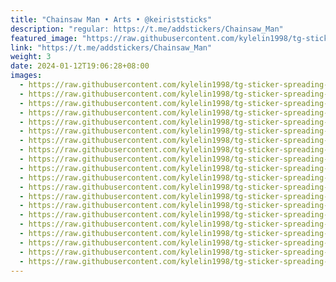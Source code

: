 ```yaml
---
title: "Chainsaw Man • Arts • @keiriststicks"
description: "regular: https://t.me/addstickers/Chainsaw_Man"
featured_image: "https://raw.githubusercontent.com/kylelin1998/tg-sticker-spreading-worldwide-images/main/img/a7038261-cb32-425b-834d-7531a7ffec76.jpg"
link: "https://t.me/addstickers/Chainsaw_Man"
weight: 3
date: 2024-01-12T19:06:28+08:00
images:
  - https://raw.githubusercontent.com/kylelin1998/tg-sticker-spreading-worldwide-images/main/img/a7038261-cb32-425b-834d-7531a7ffec76.jpg
  - https://raw.githubusercontent.com/kylelin1998/tg-sticker-spreading-worldwide-images/main/img/c47bad14-ecd5-417e-89b2-3711579cb6b0.jpg
  - https://raw.githubusercontent.com/kylelin1998/tg-sticker-spreading-worldwide-images/main/img/8ed3eaab-3f67-4591-977b-edb03207f83b.jpg
  - https://raw.githubusercontent.com/kylelin1998/tg-sticker-spreading-worldwide-images/main/img/f0251372-6f87-4f5b-b82b-96b65d1a989d.jpg
  - https://raw.githubusercontent.com/kylelin1998/tg-sticker-spreading-worldwide-images/main/img/06abf4d8-27f9-47e8-bcbe-c8fd9ae7b7c4.jpg
  - https://raw.githubusercontent.com/kylelin1998/tg-sticker-spreading-worldwide-images/main/img/6beda499-c2e5-4708-a53b-ccbcec6eff23.jpg
  - https://raw.githubusercontent.com/kylelin1998/tg-sticker-spreading-worldwide-images/main/img/1da6f967-52a2-411c-abb3-3b67cb15f0db.jpg
  - https://raw.githubusercontent.com/kylelin1998/tg-sticker-spreading-worldwide-images/main/img/3a7fd15c-bcc5-47fb-95f5-7cfd2da897fd.jpg
  - https://raw.githubusercontent.com/kylelin1998/tg-sticker-spreading-worldwide-images/main/img/a71db9d0-daaa-4bbf-926b-9d14ae9fd345.jpg
  - https://raw.githubusercontent.com/kylelin1998/tg-sticker-spreading-worldwide-images/main/img/2580b97f-8874-4335-a007-db09e3aa7370.jpg
  - https://raw.githubusercontent.com/kylelin1998/tg-sticker-spreading-worldwide-images/main/img/b04b3f7b-a618-4704-9c61-4c92f16465fc.jpg
  - https://raw.githubusercontent.com/kylelin1998/tg-sticker-spreading-worldwide-images/main/img/7895ae2f-b2f5-4384-bee3-70780a02c94c.jpg
  - https://raw.githubusercontent.com/kylelin1998/tg-sticker-spreading-worldwide-images/main/img/d381e331-3510-4886-bf61-c2df02d54b9a.jpg
  - https://raw.githubusercontent.com/kylelin1998/tg-sticker-spreading-worldwide-images/main/img/e1ecb91b-cc81-41c6-8c31-551d79bd4794.jpg
  - https://raw.githubusercontent.com/kylelin1998/tg-sticker-spreading-worldwide-images/main/img/91b1f1e4-a78d-431f-8c4b-775b14001176.jpg
  - https://raw.githubusercontent.com/kylelin1998/tg-sticker-spreading-worldwide-images/main/img/766c669c-e359-4d13-9eb2-50c4b7cc1703.jpg
  - https://raw.githubusercontent.com/kylelin1998/tg-sticker-spreading-worldwide-images/main/img/f263283a-46d0-499b-b580-2aef05db16ad.jpg
  - https://raw.githubusercontent.com/kylelin1998/tg-sticker-spreading-worldwide-images/main/img/09d83e40-20b1-441f-a244-b35961b5dec1.jpg
  - https://raw.githubusercontent.com/kylelin1998/tg-sticker-spreading-worldwide-images/main/img/3d0fdd3e-7453-4ea1-b79f-8e44460aa0f6.jpg
  - https://raw.githubusercontent.com/kylelin1998/tg-sticker-spreading-worldwide-images/main/img/f2506151-0ae7-4759-852d-d7584ebb30fb.jpg
---
```

